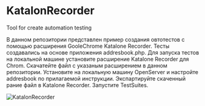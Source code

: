 # KatalonRecorder
Tool for create  automation testing

В данном репозитории представлен пример создания овтотестов 
с помощью расширения GooleChrome Katalone Recorder.
Тесты создавались на основе приложения addresbook.php.
Для запуска тестов на локальной машине установите расширение Katalone Recorder для Chrom.
Скачатейте файл с указаным расширением в данном репозитории.
Установите на локальную машину OpenServer и настройте addresbook по прилагаемой инструкции.
Экспартируйте скаченный рание файл в Katalone Recorder. Запустите TestSuites.

![KatalonRecorder](https://user-images.githubusercontent.com/14973822/141537258-2bc1a895-ddd3-4435-8608-10bedcc5e8ce.PNG)
